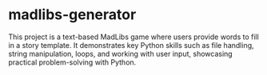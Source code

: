 # madlibs-generator
This project is a text-based MadLibs game where users provide words to fill in a story template. It demonstrates key Python skills such as file handling, string manipulation, loops, and working with user input, showcasing practical problem-solving with Python.
